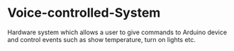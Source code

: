 # Voice-controlled-System
Hardware system which allows a user to give commands to Arduino device and control events such as show temperature, turn on lights etc.

